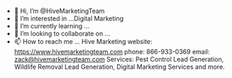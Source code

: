 - 👋 Hi, I’m @HiveMarketingTeam
- 👀 I’m interested in ...Digital Marketing
- 🌱 I’m currently learning ...
- 💞️ I’m looking to collaborate on ...
- 📫 How to reach me ... 
Hive Marketing
website: https://www.hivemarketingteam.com
phone: 866-933-0369
email: zack@hivemarketingteam.com
Services: Pest Control Lead Generation, Wildlife Removal Lead Generation, Digital Marketing Services and more. 

<!---
HiveMarketingTeam/HiveMarketingTeam is a ✨ special ✨ repository because its `README.md` (this file) appears on your GitHub profile.
You can click the Preview link to take a look at your changes.
--->
